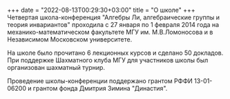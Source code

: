 +++
date = "2022-08-13T00:29:30+03:00"
title = "О школе"
+++
Четвертая школа-конференция "Алгебры Ли, алгебраические группы и теория 
инвариантов" проходила с 27 января по 1 февраля 2014 года на 
механико-математическом факультете МГУ им. М.В.Ломоносова и в 
Независимом Московском университете.

На школе было прочитано 6 лекционных курсов и сделано 50 докладов. При 
поддержке Шахматного клуба МГУ
для участников школы был организован шахматный турнир.

Проведение школы-конференции поддержано грантом РФФИ 13-01-06200  и 
грантом фонда Дмитрия Зимина "Династия".